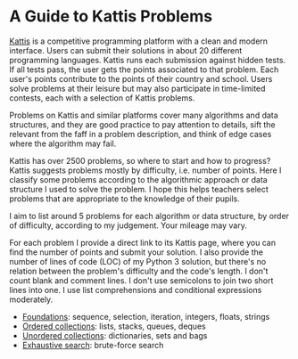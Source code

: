 # A Guide to Kattis Problems

[Kattis](https://open.kattis.com)
is a competitive programming platform with a clean and modern interface.
Users can submit their solutions in about 20 different programming languages.
Kattis runs each submission against hidden tests.
If all tests pass, the user gets the points associated to that problem.
Each user's points contribute to the points of their country and school.
Users solve problems at their leisure but may also participate in time-limited
contests, each with a selection of Kattis problems.

Problems on Kattis and similar platforms
cover many algorithms and data structures,
and they are good practice to pay attention to details,
sift the relevant from the faff in a problem description,
and think of edge cases where the algorithm may fail.

Kattis has over 2500 problems, so where to start and how to progress?
Kattis suggests problems mostly by difficulty, i.e. number of points.
Here I classify some problems according to the algorithmic approach or
data structure I used to solve the problem.
I hope this helps teachers select problems that are appropriate to the
knowledge of their pupils.

I aim to list around 5 problems for each algorithm or data structure,
by order of difficulty, according to my judgement. Your mileage may vary.

For each problem I provide a direct link to its Kattis page,
where you can find the number of points and submit your solution.
I also provide the number of lines of code (LOC) of my Python 3 solution, but
there's no relation between the problem's difficulty and the code's length.
I don't count blank and comment lines.
I don't use semicolons to join two short lines into one.
I use list comprehensions and conditional expressions moderately.

- [Foundations](foundations.md): sequence, selection, iteration, integers, floats, strings
- [Ordered collections](ordered.md): lists, stacks, queues, deques
- [Unordered collections](unordered.md): dictionaries, sets and bags
- [Exhaustive search](exhaustive.md): brute-force search
